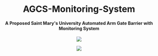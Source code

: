 
<h1 align="center">
 AGCS-Monitoring-System
 </h1>
 <h4 align="center">
   A Proposed Saint Mary's University Automated Arm Gate Barrier with Monitoring System
 </h4>
<p align="center">
  <a aria-label="Vercel logo" href="https://vercel.com">
    <img src="https://img.shields.io/badge/-MADE%20BY%20VACCUUM%20LABS-blue?style=for-the-badge">
  </a>
 
</p>
<p align="center">
<a aria-label="Actions">
    <img src="https://github.com/jbryan11/agcs-client/workflows/Master%20Workflow/badge.svg">
  </a>
</p>
